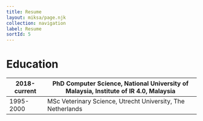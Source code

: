 ```yaml
---
title: Resume
layout: miksa/page.njk
collection: navigation
label: Resume
sortId: 5
---
```


# Education

| 2018-current | PhD Computer Science, National University of Malaysia, Institute of IR 4.0, Malaysia |
|--------------|--------------------------------------------------------------------------------------|
| 1995-2000    | MSc Veterinary Science, Utrecht University, The Netherlands                          |
